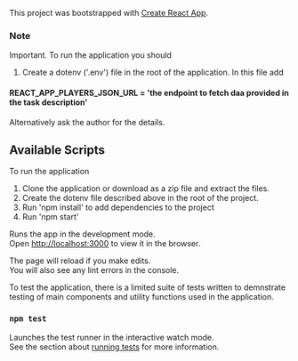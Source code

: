 This project was bootstrapped with [Create React App](https://github.com/facebook/create-react-app).
### Note
Important. To run the application you should 

1. Create a dotenv ('.env') file in the root of the application. In this file add
#### REACT_APP_PLAYERS_JSON_URL = 'the endpoint to fetch daa provided in the task description'

Alternatively ask the author for the details.

## Available Scripts

To run the application

1. Clone the application or download as a zip file and extract the files.
2. Create the dotenv file described above in the root of the project.
3. Run 'npm install' to add dependencies to the project
3. Run 'npm start'

Runs the app in the development mode.<br />
Open [http://localhost:3000](http://localhost:3000) to view it in the browser.

The page will reload if you make edits.<br />
You will also see any lint errors in the console.

To test the application, there is a limited suite of tests written to demnstrate testing of main components and utility functions used in the application.

### `npm test`

Launches the test runner in the interactive watch mode.<br />
See the section about [running tests](https://facebook.github.io/create-react-app/docs/running-tests) for more information.


